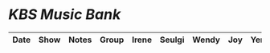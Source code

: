 # _KBS Music Bank_

|  Date  | Show               | Notes                                          |                     Group                     | Irene | Seulgi | Wendy | Joy | Yeri |
|:------:|--------------------|------------------------------------------------|:---------------------------------------------:|:-----:|:------:|:-----:|:---:|:----:|
